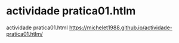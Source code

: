 # actividade pratica01.htlm
actividade pratica01.html
https://michelet1988.github.io/actividade-pratica01.htlm/
